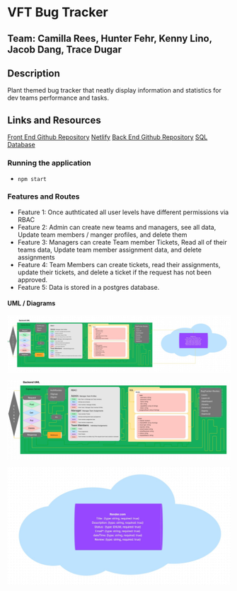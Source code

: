 # VFT Bug Tracker

## Team: Camilla Rees, Hunter Fehr, Kenny Lino, Jacob Dang, Trace Dugar

## Description

Plant themed bug tracker that neatly display information and statistics for dev teams performance and tasks.

## Links and Resources

 [Front End Github Repository](https://github.com/chjkt-bug-tracker/bug-tracker-frontend)
 [Netlify](https://vft.netlify.app/)
 [Back End Github Repository](https://github.com/chjkt-bug-tracker/bug-tracker-backend)
 [SQL Database](https://dashboard.render.com/d/dpg-cfc5ec9gp3jokp7k2kng-a)

### Running the application

- `npm start`

### Features and Routes

- Feature 1: Once authticated all user levels have different permissions via RBAC
- Feature 2: Admin can create new teams and managers, see all data, Update team members / manger profiles, and delete them
- Feature 3: Managers can create Team member Tickets, Read all of their teams data, Update team member assignment data, and delete assignments
- Feature 4: Team Members can create tickets, read their assignments, update their tickets, and delete a ticket if the request has not been approved.
- Feature 5: Data is stored in a postgres database.

#### UML / Diagrams

![Entire Back End UML](assets/Backend_UML_with_Database.jpg)

![App Back End UML](assets/Backend_UML.jpg)

![DataBase UML](assets/DataBase_UML.jpg)